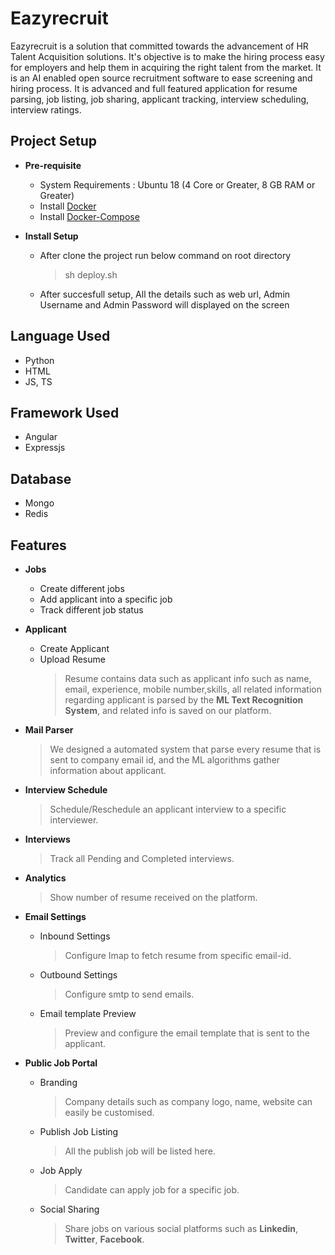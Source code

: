 # Eazyrecruit
Eazyrecruit is a solution that committed towards the advancement of HR Talent Acquisition solutions. It's objective is to make the hiring process easy for employers and help them in acquiring the right talent from the market.
It is an AI enabled open source recruitment software to ease screening and hiring process.
It is advanced and full featured application for resume parsing, job listing, job sharing, applicant tracking, interview scheduling, interview ratings.

## Project Setup
 - **Pre-requisite**
 	* System Requirements : Ubuntu 18 (4 Core or Greater, 8 GB RAM or Greater)
	* Install [Docker](https://docs.docker.com/engine/install/ubuntu/) 
	* Install [Docker-Compose](https://docs.docker.com/compose/install/)
	
 - **Install Setup**
 	* After clone the project run below command on root directory
		> sh deploy.sh
	* After succesfull setup, All the details such as web url, Admin Username and Admin Password will displayed on the screen					
      
## Language Used
* Python
* HTML
* JS, TS
## Framework Used
* Angular
* Expressjs
## Database
* Mongo
* Redis
## Features
 - **Jobs**
 
	* Create different jobs
	* Add applicant into a specific job
	* Track different job status
 - **Applicant**
 
	* Create Applicant
	* Upload Resume
		> Resume contains data such as applicant info such as name, email, experience, mobile number,skills, all related information regarding applicant  is parsed by the **ML Text Recognition System**, and  related info is saved on our platform.
 - **Mail Parser**
	> We designed a automated system that parse every resume that is sent to company email id, and the ML algorithms gather information about applicant.
 - **Interview Schedule**
	 >Schedule/Reschedule an applicant interview to a specific interviewer.
 - **Interviews**
	>Track all Pending and Completed interviews.
- **Analytics**
	>Show number of resume received on the platform.
 - **Email Settings**
	* Inbound Settings
		> Configure Imap to fetch resume from specific email-id.
	
	* Outbound Settings
		> Configure smtp to send emails.
	
	* Email template Preview
		> Preview and configure the email template that is sent to the applicant.
- **Public Job Portal**
	* Branding
		>Company details such as company logo, name, website can easily be customised.
	
	* Publish Job Listing
		>All the publish job will be listed here.
	
	* Job Apply
		>Candidate can apply job for a specific job.
	
	* Social Sharing
		>Share jobs on various social platforms such as **Linkedin**, **Twitter**, **Facebook**.
